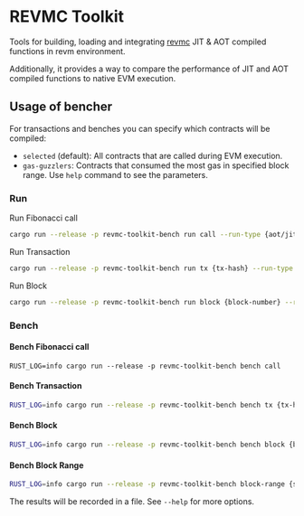 # REVMC Toolkit

Tools for building, loading and integrating [revmc](https://github.com/paradigmxyz/revmc) JIT & AOT compiled functions in revm environment. 

Additionally, it provides a way to compare the performance of JIT and AOT compiled functions to native EVM execution.

## Usage of bencher

For transactions and benches you can specify which contracts will be compiled:
  * `selected` (default): All contracts that are called during EVM execution.
  * `gas-guzzlers`: Contracts that consumed the most gas in specified block range. Use `help` command to see the parameters.

### Run 
Run Fibonacci call
```bash
cargo run --release -p revmc-toolkit-bench run call --run-type {aot/jit/native}
```
Run Transaction
```bash
cargo run --release -p revmc-toolkit-bench run tx {tx-hash} --run-type {aot/jit/native}
```
Run Block
```bash
cargo run --release -p revmc-toolkit-bench run block {block-number} --run-type {aot/jit/native}
```

### Bench
#### Bench Fibonacci call
```
RUST_LOG=info cargo run --release -p revmc-toolkit-bench bench call
```
#### Bench Transaction
```bash
RUST_LOG=info cargo run --release -p revmc-toolkit-bench bench tx {tx-hash}
```
#### Bench Block
```bash
RUST_LOG=info cargo run --release -p revmc-toolkit-bench bench block {block-number}
```
#### Bench Block Range
```bash 
RUST_LOG=info cargo run --release -p revmc-toolkit-bench block-range {start-block}..{end-block} --sample-size {sample-size}
```
The results will be recorded in a file. See `--help` for more options.
